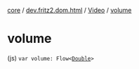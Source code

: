 [core](../../index.md) / [dev.fritz2.dom.html](../index.md) / [Video](index.md) / [volume](./volume.md)

# volume

(js) `var volume: Flow<`[`Double`](https://kotlinlang.org/api/latest/jvm/stdlib/kotlin/-double/index.html)`>`